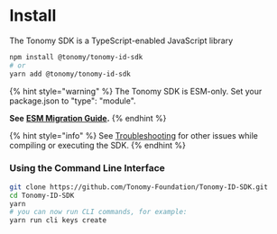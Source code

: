 # Install

The Tonomy SDK is a TypeScript-enabled JavaScript library

```bash
npm install @tonomy/tonomy-id-sdk
# or
yarn add @tonomy/tonomy-id-sdk
```

{% hint style="warning" %}
The Tonomy SDK is ESM-only. Set your package.json to "type": "module".

**See** [**ESM Migration Guide**](troubleshooting/#pure-esm-compile-commonjs-not-supported)**.**
{% endhint %}

{% hint style="info" %}
See [Troubleshooting](../run-tonomy-infrastructure/troubleshooting.md) for other issues while compiling or executing the SDK.
{% endhint %}

### Using the Command Line Interface

```bash
git clone https://github.com/Tonomy-Foundation/Tonomy-ID-SDK.git
cd Tonomy-ID-SDK
yarn
# you can now run CLI commands, for example:
yarn run cli keys create
```
